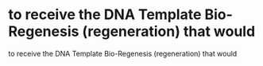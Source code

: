 # to receive the DNA Template Bio-Regenesis (regeneration) that would

to receive the DNA Template Bio-Regenesis (regeneration) that would